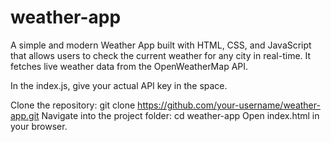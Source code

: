 # weather-app
A simple and modern Weather App built with HTML, CSS, and JavaScript that allows users to check the current weather for any city in real-time.
It fetches live weather data from the OpenWeatherMap API.

In the index.js, give your actual API key in the space.


Clone the repository:
git clone https://github.com/your-username/weather-app.git
Navigate into the project folder:
cd weather-app
Open index.html in your browser.
